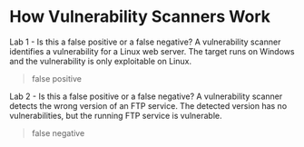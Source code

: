 # How Vulnerability Scanners Work

Lab 1 - Is this a false positive or a false negative? A vulnerability scanner identifies a vulnerability for a Linux web server. The target runs on Windows and the vulnerability is only exploitable on Linux.
>false positive

Lab 2 - Is this a false positive or a false negative? A vulnerability scanner detects the wrong version of an FTP service. The detected version has no vulnerabilities, but the running FTP service is vulnerable.
>false negative
